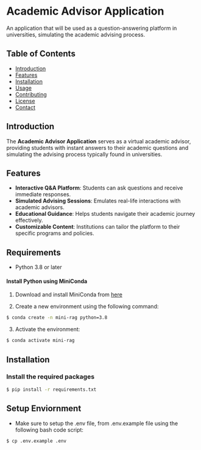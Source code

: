 # Academic Advisor Application

An application that will be used as a question-answering platform in universities, simulating the academic advising process.

## Table of Contents

- [Introduction](#introduction)
- [Features](#features)
- [Installation](#installation)
- [Usage](#usage)
- [Contributing](#contributing)
- [License](#license)
- [Contact](#contact)

## Introduction

The **Academic Advisor Application** serves as a virtual academic advisor, providing students with instant answers to their academic questions and simulating the advising process typically found in universities.

## Features

- **Interactive Q&A Platform**: Students can ask questions and receive immediate responses.
- **Simulated Advising Sessions**: Emulates real-life interactions with academic advisors.
- **Educational Guidance**: Helps students navigate their academic journey effectively.
- **Customizable Content**: Institutions can tailor the platform to their specific programs and policies.

## Requirements

- Python 3.8 or later

#### Install Python using MiniConda

1) Download and install MiniConda from [here](https://docs.anaconda.com/free/miniconda/#quick-command-line-install)

2) Create a new environment using the following command:

```bash
$ conda create -n mini-rag python=3.8
```

3) Activate the environment:

```bash
$ conda activate mini-rag
```

## Installation

### Install the required packages

```bash
$ pip install -r requirements.txt
```

## Setup Enviornment

- Make sure to setup the .env file, from .env.example file using the following bash code script:

```bash
$ cp .env.example .env
```